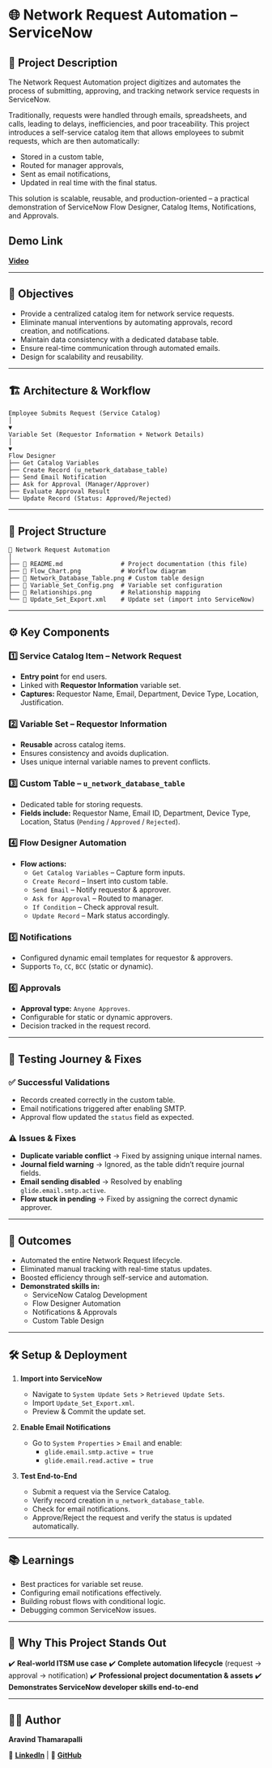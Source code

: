 ﻿# 🌐 Network Request Automation – ServiceNow

## 📝 Project Description

The Network Request Automation project digitizes and automates the process of submitting, approving, and tracking network service requests in ServiceNow.

Traditionally, requests were handled through emails, spreadsheets, and calls, leading to delays, inefficiencies, and poor traceability. This project introduces a self-service catalog item that allows employees to submit requests, which are then automatically:

- Stored in a custom table,
- Routed for manager approvals,
- Sent as email notifications,
- Updated in real time with the final status.

This solution is scalable, reusable, and production-oriented – a practical demonstration of ServiceNow Flow Designer, Catalog Items, Notifications, and Approvals.

## Demo Link
**[Video](https://drive.google.com/file/d/1gR8wvdwSaAWVRLhrItO5_k8zCm3AYTTB/view?usp=sharing)**

---

## 🎯 Objectives

- Provide a centralized catalog item for network service requests.
- Eliminate manual interventions by automating approvals, record creation, and notifications.
- Maintain data consistency with a dedicated database table.
- Ensure real-time communication through automated emails.
- Design for scalability and reusability.

---

## 🏗️ Architecture & Workflow
```
Employee Submits Request (Service Catalog)
│
▼
Variable Set (Requestor Information + Network Details)
│
▼
Flow Designer
├── Get Catalog Variables
├── Create Record (u_network_database_table)
├── Send Email Notification
├── Ask for Approval (Manager/Approver)
├── Evaluate Approval Result
└── Update Record (Status: Approved/Rejected)
```

---

## 📂 Project Structure
```
📁 Network Request Automation
│
├── 📄 README.md                # Project documentation (this file)
├── 📄 Flow_Chart.png           # Workflow diagram
├── 📄 Network_Database_Table.png # Custom table design
├── 📄 Variable_Set_Config.png  # Variable set configuration
├── 📄 Relationships.png        # Relationship mapping
└── 📄 Update_Set_Export.xml    # Update set (import into ServiceNow)

```
---

## ⚙️ Key Components

### 1️⃣ Service Catalog Item – Network Request

- **Entry point** for end users.
- Linked with **Requestor Information** variable set.
- **Captures:** Requestor Name, Email, Department, Device Type, Location, Justification.

### 2️⃣ Variable Set – Requestor Information

- **Reusable** across catalog items.
- Ensures consistency and avoids duplication.
- Uses unique internal variable names to prevent conflicts.

### 3️⃣ Custom Table – `u_network_database_table`

- Dedicated table for storing requests.
- **Fields include:** Requestor Name, Email ID, Department, Device Type, Location, Status (`Pending` / `Approved` / `Rejected`).

### 4️⃣ Flow Designer Automation

- **Flow actions:**
  - `Get Catalog Variables` – Capture form inputs.
  - `Create Record` – Insert into custom table.
  - `Send Email` – Notify requestor & approver.
  - `Ask for Approval` – Routed to manager.
  - `If Condition` – Check approval result.
  - `Update Record` – Mark status accordingly.

### 5️⃣ Notifications

- Configured dynamic email templates for requestor & approvers.
- Supports `To`, `CC`, `BCC` (static or dynamic).

### 6️⃣ Approvals

- **Approval type:** `Anyone Approves`.
- Configurable for static or dynamic approvers.
- Decision tracked in the request record.

---

## 🧪 Testing Journey & Fixes

### ✅ Successful Validations

- Records created correctly in the custom table.
- Email notifications triggered after enabling SMTP.
- Approval flow updated the `status` field as expected.

### ⚠️ Issues & Fixes

- **Duplicate variable conflict** → Fixed by assigning unique internal names.
- **Journal field warning** → Ignored, as the table didn’t require journal fields.
- **Email sending disabled** → Resolved by enabling `glide.email.smtp.active`.
- **Flow stuck in pending** → Fixed by assigning the correct dynamic approver.

---

## 🚀 Outcomes

- Automated the entire Network Request lifecycle.
- Eliminated manual tracking with real-time status updates.
- Boosted efficiency through self-service and automation.
- **Demonstrated skills in:**
  - ServiceNow Catalog Development
  - Flow Designer Automation
  - Notifications & Approvals
  - Custom Table Design

---

## 🛠️ Setup & Deployment

1.  **Import into ServiceNow**
    - Navigate to `System Update Sets` > `Retrieved Update Sets`.
    - Import `Update_Set_Export.xml`.
    - Preview & Commit the update set.

2.  **Enable Email Notifications**
    - Go to `System Properties` > `Email` and enable:
      - `glide.email.smtp.active = true`
      - `glide.email.read.active = true`

3.  **Test End-to-End**
    - Submit a request via the Service Catalog.
    - Verify record creation in `u_network_database_table`.
    - Check for email notifications.
    - Approve/Reject the request and verify the status is updated automatically.

---

## 📚 Learnings

- Best practices for variable set reuse.
- Configuring email notifications effectively.
- Building robust flows with conditional logic.
- Debugging common ServiceNow issues.

---

## 🌟 Why This Project Stands Out

✔️ **Real-world ITSM use case**
✔️ **Complete automation lifecycle** (request → approval → notification)
✔️ **Professional project documentation & assets**
✔️ **Demonstrates ServiceNow developer skills end-to-end**

---

## 👨‍💻 Author

**Aravind Thamarapalli**

🔗 **[LinkedIn](https://www.linkedin.com/in/aravind-tham)** | 🔗 **[GitHub](https://github.com/aravind-thamarapalli)**


